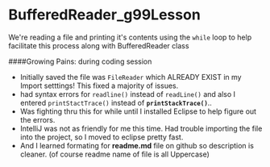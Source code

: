 # BufferedReader_g99Lesson
We're reading a file and printing it's contents using the `while` loop to help facilitate this process along with BufferedReader class

####Growing Pains: during coding session
* Initially saved the file was `FileReader` which ALREADY EXIST in my Import setttings! This fixed a majority of issues.
* had syntax errors for `readline()` instead of `readLine()` and also I entered `printStactTrace()` instead of **`printStackTrace()`**..
* Was fighting thru this for while until I installed Eclipse to help figure out the errors.
* IntelliJ was not as friendly for me this time.  Had trouble importing the file into the project, so I moved to eclipse pretty fast.
* And I learned formating for **readme.md** file on github so description is cleaner.  (of course readme name of file is all Uppercase)